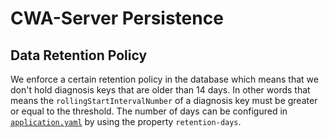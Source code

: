 # CWA-Server Persistence

## Data Retention Policy

We enforce a certain retention policy in the database which means that we don't hold diagnosis keys that are older than 14 days.
In other words that means the `rollingStartIntervalNumber` of a diagnosis key must be greater or equal to the threshold.
The number of days can be configured in
[`application.yaml`](/services/distribution/src/test/resources/application.yaml) by using the property
`retention-days`.
